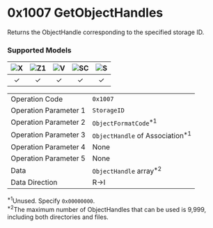 # 0x1007 GetObjectHandles

Returns the ObjectHandle corresponding to the specified storage ID.  

### Supported Models
| ![X](https://img.shields.io/badge/X-purple) | ![Z1](https://img.shields.io/badge/Z1-blue) | ![V](https://img.shields.io/badge/V-green) | ![SC](https://img.shields.io/badge/SC-orange) | ![S](https://img.shields.io/badge/S-red) |
|:-:|:-:|:-:|:-:|:-:|
| ✓ | ✓ | ✓ | ✓ | ✓ |

| | |
|:--|:--|
| Operation Code | `0x1007` |
| Operation Parameter 1 | `StorageID` |
| Operation Parameter 2 | `ObjectFormatCode`<sup>\*1</sup> |
| Operation Parameter 3 | `ObjectHandle` of Association<sup>\*1</sup> |
| Operation Parameter 4 | None |
| Operation Parameter 5 | None |
| Data | `ObjectHandle` array<sup>\*2</sup> |
| Data Direction | R->I |

<sup>\*1</sup>Unused. Specify `0x00000000`.  
<sup>\*2</sup>The maximum number of ObjectHandles that can be used is 9,999, including both directories and files.  
